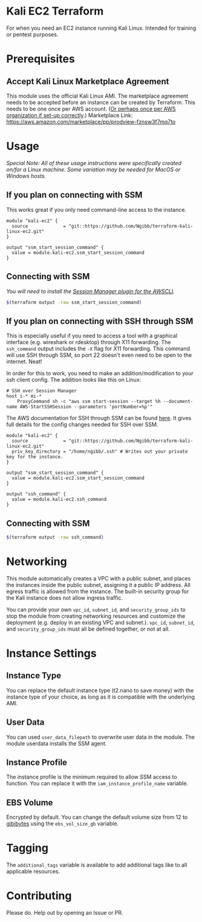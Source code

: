 # Kali EC2 Terraform
For when you need an EC2 instance running Kali Linux. Intended for training or pentest purposes.

# Prerequisites
## Accept Kali Linux Marketplace Agreement
This module uses the official Kali Linux AMI. The marketplace agreement needs to be accepted before an instance can be created by Terraform. This needs to be one once per AWS account. ([Or perhaps once per AWS organization if set-up correctly](https://docs.aws.amazon.com/marketplace/latest/buyerguide/organizations-sharing.html).) Marketplace Link: https://aws.amazon.com/marketplace/pp/prodview-fznsw3f7mq7to

# Usage
*Special Note: All of these usage instructions were specifically created on/for a Linux machine. Some variation may be needed for MacOS or Windows hosts.*  

## If you plan on connecting with SSM
This works great if you only need command-line access to the instance.
```hcl
module "kali-ec2" {
  source             = "git::https://github.com/Ngibb/terraform-kali-linux-ec2.git"
}

output "ssm_start_session_command" {
  value = module.kali-ec2.ssm_start_session_command
}
```
## Connecting with SSM
*You will need to install the [Session Manager plugin for the AWSCLI](https://docs.aws.amazon.com/systems-manager/latest/userguide/session-manager-working-with-install-plugin.html).*

```bash
$(terraform output -raw ssm_start_session_command)
```

## If you plan on connecting with SSH through SSM
This is especially useful if you need to access a tool with a graphical interface (e.g. wireshark or rdesktop) through X11 forwarding. The `ssh_command` output includes the `-X` flag for X11 forwarding. This command will use SSH through SSM, so port 22 doesn't even need to be open to the internet. Neat!

In order for this to work, you need to make an addition/modification to your ssh client config. The addition looks like this on Linux:
```
# SSH over Session Manager
host i-* mi-*
    ProxyCommand sh -c "aws ssm start-session --target %h --document-name AWS-StartSSHSession --parameters 'portNumber=%p'"
```
The AWS documentation for SSH through SSM can be found [here](https://docs.aws.amazon.com/systems-manager/latest/userguide/session-manager-getting-started-enable-ssh-connections.html). It gives full details for the config changes needed for SSH over SSM.

```hcl
module "kali-ec2" {
  source             = "git::https://github.com/Ngibb/terraform-kali-linux-ec2.git"
  priv_key_directory = "/home/ngibb/.ssh" # Writes out your private key for the instance.
}

output "ssm_start_session_command" {
  value = module.kali-ec2.ssm_start_session_command
}

output "ssh_command" {
  value = module.kali-ec2.ssh_command
}
```
## Connecting with SSM
```bash
$(terraform output -raw ssh_command)
```

# Networking
This module automatically creates a VPC with a public subnet, and places the instances inside the public subnet, assigning it a public IP address. All egress traffic is allowed from the instance. The built-in security group for the Kali instance does not allow ingress traffic.

You can provide your own `vpc_id`, `subnet_id`, and `security_group_ids` to stop the module from creating networking resources and customize the deployment (e.g. deploy in an existing VPC and subnet.). `vpc_id`, `subnet_id`, and `security_group_ids` must all be defined together, or not at all.

# Instance Settings
## Instance Type
You can replace the default instance type (t2.nano to save money) with the instance type of your choice, as long as it is compatible with the underlying AMI. 

## User Data
You can used `user_data_filepath` to overwrite user data in the module. The module userdata installs the SSM agent. 

## Instance Profile
The instance profile is the minimum required to allow SSM access to function. You can replace it with the `iam_instance_profile_name` variable.

## EBS Volume
Encrypted by default. You can change the default volume size from 12 to [gibibytes](https://simple.wikipedia.org/wiki/Gibibyte) using the `ebs_vol_size_gb` variable.

# Tagging
The `additional_tags` variable is available to add additional tags like to all applicable resources.


# Contributing
Please do. Help out by opening an Issue or PR. 

